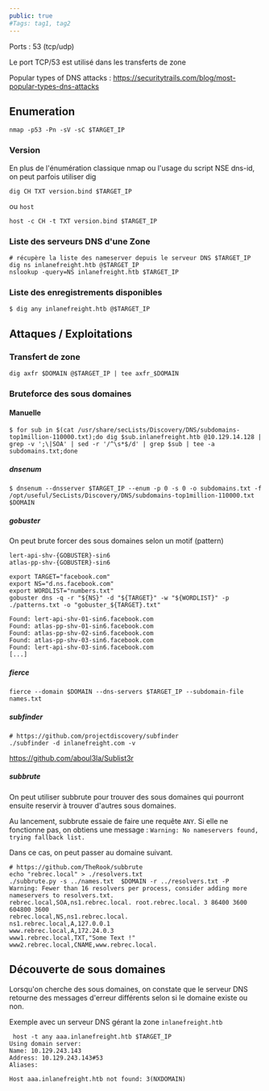 ```yaml
---
public: true 
#Tags: tag1, tag2
---
```


Ports :  53 (tcp/udp)

Le port TCP/53 est utilisé dans les transferts de zone

Popular types of DNS attacks : <https://securitytrails.com/blog/most-popular-types-dns-attacks>

## Enumeration

```
nmap -p53 -Pn -sV -sC $TARGET_IP
```

### Version

En plus de l'énumération classique nmap ou l'usage du script NSE dns-id, on peut parfois utiliser dig

```shell-session
dig CH TXT version.bind $TARGET_IP
```

ou `host`

```
host -c CH -t TXT version.bind $TARGET_IP
```

### Liste des serveurs DNS d'une Zone

```shell-session
# récupère la liste des nameserver depuis le serveur DNS $TARGET_IP
dig ns inlanefreight.htb @$TARGET_IP
nslookup -query=NS inlanefreight.htb $TARGET_IP
```

### Liste des enregistrements disponibles

```shell-session
$ dig any inlanefreight.htb @$TARGET_IP
```

## Attaques / Exploitations

### Transfert de zone

```shell-session
dig axfr $DOMAIN @$TARGET_IP | tee axfr_$DOMAIN
```

### Bruteforce des sous domaines

#### Manuelle

```shell-session
$ for sub in $(cat /usr/share/secLists/Discovery/DNS/subdomains-top1million-110000.txt);do dig $sub.inlanefreight.htb @10.129.14.128 | grep -v ';\|SOA' | sed -r '/^\s*$/d' | grep $sub | tee -a subdomains.txt;done
```

##### dnsenum

```
$ dnsenum --dnsserver $TARGET_IP --enum -p 0 -s 0 -o subdomains.txt -f /opt/useful/SecLists/Discovery/DNS/subdomains-top1million-110000.txt $DOMAIN
```

##### gobuster

On peut brute forcer des sous domaines selon un motif (pattern)

```title="patterns.txt"
lert-api-shv-{GOBUSTER}-sin6
atlas-pp-shv-{GOBUSTER}-sin6
```

```shell title="exécution de gobuster"
export TARGET="facebook.com"
export NS="d.ns.facebook.com"
export WORDLIST="numbers.txt"
gobuster dns -q -r "${NS}" -d "${TARGET}" -w "${WORDLIST}" -p ./patterns.txt -o "gobuster_${TARGET}.txt"

Found: lert-api-shv-01-sin6.facebook.com
Found: atlas-pp-shv-01-sin6.facebook.com
Found: atlas-pp-shv-02-sin6.facebook.com
Found: atlas-pp-shv-03-sin6.facebook.com
Found: lert-api-shv-03-sin6.facebook.com
[...]
```

##### fierce

```
fierce --domain $DOMAIN --dns-servers $TARGET_IP --subdomain-file names.txt 
```

##### subfinder

```
# https://github.com/projectdiscovery/subfinder
./subfinder -d inlanefreight.com -v   
```

<https://github.com/aboul3la/Sublist3r>

##### subbrute

On peut utiliser subbrute pour trouver des sous domaines qui pourront ensuite reservir à trouver d'autres sous domaines.

Au lancement, subbrute essaie de faire une requête `ANY`. Si elle ne fonctionne pas, on obtiens une message : `Warning: No nameservers found, trying fallback list.`

Dans ce cas, on peut passer au domaine suivant.

```
# https://github.com/TheRook/subbrute
echo "rebrec.local" > ./resolvers.txt
./subbrute.py -s ../names.txt  $DOMAIN -r ../resolvers.txt -P
Warning: Fewer than 16 resolvers per process, consider adding more nameservers to resolvers.txt.
rebrec.local,SOA,ns1.rebrec.local. root.rebrec.local. 3 86400 3600 604800 3600
rebrec.local,NS,ns1.rebrec.local.
ns1.rebrec.local,A,127.0.0.1
www.rebrec.local,A,172.24.0.3
www1.rebrec.local,TXT,"Some Text !"
www2.rebrec.local,CNAME,www.rebrec.local.

```

## Découverte de sous domaines

Lorsqu'on cherche des sous domaines, on constate que le serveur DNS retourne des messages d'erreur différents selon si le domaine existe ou non.

Exemple avec un serveur DNS gérant la zone `inlanefreight.htb`

```
 host -t any aaa.inlanefreight.htb $TARGET_IP 
Using domain server:
Name: 10.129.243.143
Address: 10.129.243.143#53
Aliases: 

Host aaa.inlanefreight.htb not found: 3(NXDOMAIN)

```
